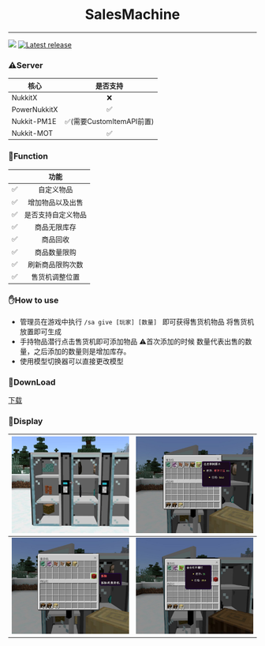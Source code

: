 # <div align="center">SalesMachine</div>  

------
![](https://img.shields.io/badge/license-GPL3.0-blue) <a href="https://github.com/Sobadfish/SalesMachine/releases/latest" alt="Latest release">
<img src="https://img.shields.io/github/v/release/Sobadfish/SalesMachine?include_prereleases" alt="Latest release">
</a>

### ⚠️Server

| 核心           |         是否支持         |
|--------------|:--------------------:|
| NukkitX      |          ❌           |
| PowerNukkitX |          ✅           |
| Nukkit-PM1E  | ✅(需要CustomItemAPI前置) |
| Nukkit-MOT   |          ✅           |

### 📝Function
|     |    功能     |
|:---:|:---------:|
|  ✅  | 自定义物品  |
|  ✅  | 增加物品以及出售  |
|  ✅  | 是否支持自定义物品 |
|  ✅  |  商品无限库存   |
|  ✅  |   商品回收    |
|  ✅  |  商品数量限购   |
|  ✅  | 刷新商品限购次数  |
|  ✅  | 售货机调整位置  |

### ✋How to use
* 管理员在游戏中执行 `/sa give [玩家] [数量] ` 即可获得售货机物品
将售货机放置即可生成
* 手持物品潜行点击售货机即可添加物品 ⚠首次添加的时候 数量代表出售的数量，之后添加的数量则是增加库存。
* 使用模型切换器可以直接更改模型

###  📄DownLoad
[下载](https://motci.cn/job/SalesMachine_Project/)

### 👀Display

| ![本地](./img/1.jpg)   | ![本地](./img/2.jpg)   |
|----------------------|----------------------|
| ![本地](./img/3.jpg)   | ![本地](./img/4.jpg)   |







